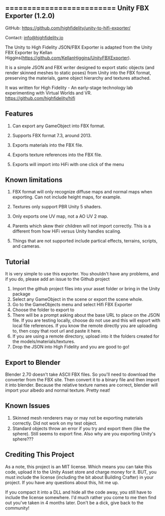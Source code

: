 =========================
Unity FBX Exporter (1.2.0)
-------------------------

GitHub: https://github.com/highfidelity/unity-to-hifi-exporter/

Contact: info@highfidelity.io

The Unity to High Fidelity JSON/FBX Exporter is adapted from the Unity FBX Exporter by Kellan Higgins(https://github.com/KellanHiggins/UnityFBXExporter).  

It is a simple JSON and FBX writer designed to export static objects (and render skinned meshes to static poses) from Unity into the FBX format, preserving the materials, game object hierarchy and textures attached.

It was written for High Fidelity - An early-stage technology lab experimenting with Virtual Worlds and VR.  https://github.com/highfidelity/hifi


Features
-------------------------

1. Can export any GameObject into FBX format.

2. Supports FBX format 7.3, around 2013.

3. Exports materials into the FBX file.

4. Exports texture references into the FBX file.

5. Exports will import into HiFi with one click of the menu


Known limitations
-------------------------

1. FBX format will only recognize diffuse maps and normal maps when exporting. Can not include height maps, for example.

2. Textures only support PBR Unity 5 shaders.

3. Only exports one UV map, not a AO UV 2 map.

4. Parents which skew their children will not import correctly. This is a different from how HiFi versus Unity handles scaling.

5. Things that are not supported include partical effects, terrains, scripts, and cameras.

Tutorial
------------------------
It is very simple to use this exporter. You shouldn't have any problems, and if you do, please add an issue to the Github project

1. Import the github project files into your asset folder or bring in the Unity package
1. Select any GameObject in the scene or export the scene whole.
2. Go to the GameObjects menu and select Hifi FBX Exporter
3. Choose the folder to export to
4. There will be a prompt asking about the base URL to place on the JSON file.  If you are testing locally, choose do not use and this will export with local file references.  If you know the remote directly you are uploading to, then copy that root url and paste it here.
5. If you are using a remote directory, upload into it the folders created for the models/materials/textures.
6. Drop the JSON into High Fidelity and you are good to go!


Export to Blender
------------------------

Blender 2.70 doesn't take ASCII FBX files. So you'll need to download the converter from the FBX site. Then convert it to a binary file and then import it into blender. Because the relative texture names are correct, blender will import your albedo and normal texture. Pretty neat!

Known Issues
------------------------

1. Skinned mesh renderers may or may not be exporting materials correctly. Did not work on my test object.
2. Standard objects throw an error if you try and export them (like the sphere). Still seems to export fine. Also why are you exporting Unity's sphere???

Crediting This Project
------------------------

As a note, this project is an MIT license. Which means you can take this code, upload it to the Unity Asset store and charge money for it. BUT, you must include the license (including the bit about Building Crafter) in your project. If you have any questions about this, hit me up.

If you compact it into a DLL and hide all the code away, you still have to include the license somewhere. I'd much rather you come to me then find out you've taken in 4 months later. Don't be a dick, give back to the community!
